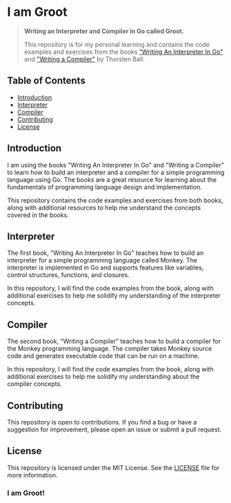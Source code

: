 # I am Groot
> **Writing an Interpreter and Compiler in Go called Groot.**
> 
> This repository is for my personal learning and contains the code examples and exercises from the books 
> ["Writing An Interpreter In Go"](https://interpreterbook.com) and ["Writing a Compiler"](https://compilerbook.com) 
> by Thorsten Ball.

## Table of Contents

- [Introduction](#introduction)
- [Interpreter](#interpreter)
- [Compiler](#compiler)
- [Contributing](#contributing)
- [License](#license)

## Introduction

I am using the books "Writing An Interpreter In Go" and "Writing a Compiler" to learn how to build an interpreter and
a compiler for a simple programming language using Go. The books are a great resource for learning about the 
fundamentals of programming language design and implementation.

This repository contains the code examples and exercises from both books, along with additional resources to help me 
understand the concepts covered in the books.

## Interpreter

The first book, "Writing An Interpreter In Go" teaches how to build an interpreter for a simple programming 
language called Monkey. The interpreter is implemented in Go and supports features like variables, control structures, 
functions, and closures.

In this repository, I will find the code examples from the book, along with additional exercises to help me solidify 
my understanding of the interpreter concepts.

## Compiler

The second book, "Writing a Compiler" teaches how to build a compiler for the Monkey programming language. 
The compiler takes Monkey source code and generates executable code that can be run on a machine.

In this repository, I will find the code examples from the book, along with additional exercises to help me solidify 
my understanding about the compiler concepts.

## Contributing

This repository is open to contributions. If you find a bug or have a suggestion for improvement, 
please open an issue or submit a pull request.

## License

This repository is licensed under the MIT License. See the [LICENSE](LICENSE) file for more information. 

### I am Groot!
